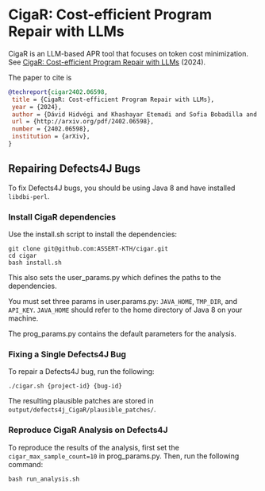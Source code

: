 # CigaR: Cost-efficient Program Repair with LLMs

CigaR is an LLM-based APR tool that focuses on token cost minimization. See [CigaR: Cost-efficient Program Repair with LLMs](http://arxiv.org/pdf/2402.06598) (2024).

The paper to cite is 

```bibtex
@techreport{cigar2402.06598,
 title = {CigaR: Cost-efficient Program Repair with LLMs},
 year = {2024},
 author = {Dávid Hidvégi and Khashayar Etemadi and Sofia Bobadilla and Martin Monperrus},
 url = {http://arxiv.org/pdf/2402.06598},
 number = {2402.06598},
 institution = {arXiv},
}
```

## Repairing Defects4J Bugs

To fix Defects4J bugs, you should be using Java 8 and have installed `libdbi-perl`.

### Install CigaR dependencies

Use the install.sh script to install the dependencies:
```
git clone git@github.com:ASSERT-KTH/cigar.git
cd cigar
bash install.sh
```

This also sets the user_params.py which defines the paths to the dependencies.

You must set three params in user.params.py: `JAVA_HOME`, `TMP_DIR`, and `API_KEY`. `JAVA_HOME` should refer to the home directory of Java 8 on your machine.

The prog_params.py contains the default parameters for the analysis.

### Fixing a Single Defects4J Bug

To repair a Defects4J bug, run the following:
```
./cigar.sh {project-id} {bug-id}
```

The resulting plausible patches are stored in `output/defects4j_CigaR/plausible_patches/`.

### Reproduce CigaR Analysis on Defects4J

To reproduce the results of the analysis, first set the `cigar_max_sample_count=10` in prog_params.py. Then, run the following command:

```
bash run_analysis.sh
```
